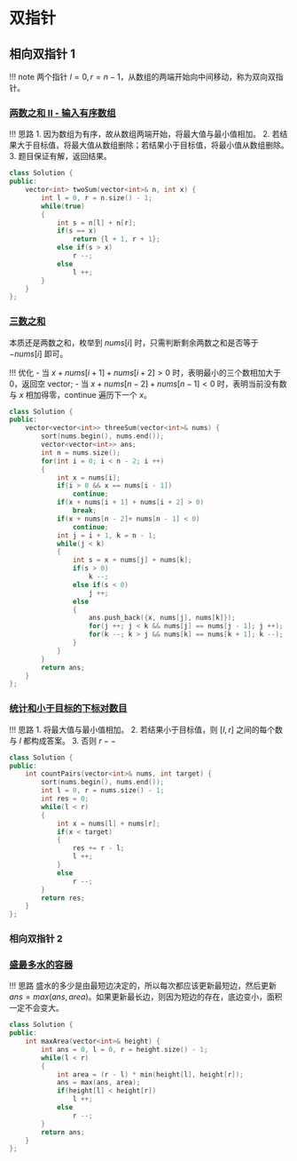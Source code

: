 # 双指针

## 相向双指针 1

!!! note
    两个指针 $l=0,r=n-1$，从数组的两端开始向中间移动，称为双向双指针。

### [两数之和 II - 输入有序数组](https://leetcode.cn/problems/two-sum-ii-input-array-is-sorted/description/)

!!! 思路
    1. 因为数组为有序，故从数组两端开始，将最大值与最小值相加。
    2. 若结果大于目标值，将最大值从数组删除；若结果小于目标值，将最小值从数组删除。
    3. 题目保证有解，返回结果。

```C++
class Solution {
public:
    vector<int> twoSum(vector<int>& n, int x) {
        int l = 0, r = n.size() - 1;
        while(true)
        {
            int s = n[l] + n[r];
            if(s == x)
                return {l + 1, r + 1};
            else if(s > x)
                r --;
            else
                l ++;
        }
    }
};
```

### [三数之和](https://leetcode.cn/problems/3sum/)

本质还是两数之和，枚举到 $nums[i]$ 时，只需判断剩余两数之和是否等于 $-nums[i]$ 即可。

!!! 优化
    - 当 $x + nums[i + 1] + nums[i + 2] > 0$ 时，表明最小的三个数相加大于 $0$，返回空 vector;
    - 当 $x + nums[n - 2] + nums[n - 1] < 0$ 时，表明当前没有数与 $x$ 相加得零，continue 遍历下一个 $x$。

```C++
class Solution {
public:
    vector<vector<int>> threeSum(vector<int>& nums) {
        sort(nums.begin(), nums.end());
        vector<vector<int>> ans;
        int n = nums.size();
        for(int i = 0; i < n - 2; i ++)
        {
            int x = nums[i];
            if(i > 0 && x == nums[i - 1])
                continue;
            if(x + nums[i + 1] + nums[i + 2] > 0)
                break;
            if(x + nums[n - 2]+ nums[n - 1] < 0)
                continue;
            int j = i + 1, k = n - 1;
            while(j < k)
            {
                int s = x + nums[j] + nums[k];
                if(s > 0)
                    k --;
                else if(s < 0)
                    j ++;
                else
                {
                    ans.push_back({x, nums[j], nums[k]});
                    for(j ++; j < k && nums[j] == nums[j - 1]; j ++);
                    for(k --; k > j && nums[k] == nums[k + 1]; k --);
                }
            }
        }
        return ans;
    }
};
```

### [统计和小于目标的下标对数目](https://leetcode.cn/problems/count-pairs-whose-sum-is-less-than-target/description/)

!!! 思路
    1. 将最大值与最小值相加。
    2. 若结果小于目标值，则 $[l,r]$ 之间的每个数与 $l$ 都构成答案。
    3. 否则 $r--$

```C++
class Solution {
public:
    int countPairs(vector<int>& nums, int target) {
        sort(nums.begin(), nums.end());
        int l = 0, r = nums.size() - 1;
        int res = 0;
        while(l < r)
        {
            int x = nums[l] + nums[r];
            if(x < target)
            {
                res += r - l;
                l ++;
            }
            else
                r --;
        }
        return res;
    }
};
```

### 相向双指针 2

### [盛最多水的容器](https://leetcode.cn/problems/container-with-most-water/description/)

!!! 思路
    盛水的多少是由最短边决定的，所以每次都应该更新最短边，然后更新$ans = max(ans, area)$。如果更新最长边，则因为短边的存在，底边变小，面积一定不会变大。

```C++
class Solution {
public:
    int maxArea(vector<int>& height) {
        int ans = 0, l = 0, r = height.size() - 1;
        while(l < r)
        {
            int area = (r - l) * min(height[l], height[r]);
            ans = max(ans, area);
            if(height[l] < height[r])
                l ++;
            else
                r --;
        }
        return ans;
    }
};
```